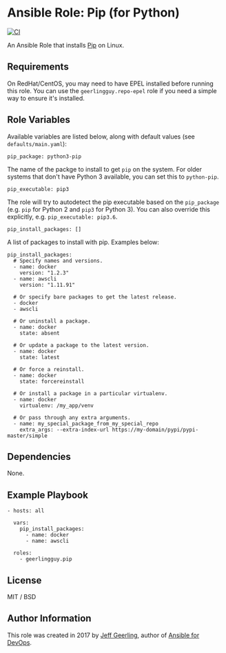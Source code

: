 # Ansible Role: Pip (for Python)

[![CI](https://github.com/geerlingguy/ansible-role-pip/workflows/CI/badge.svg?event=push)](https://github.com/geerlingguy/ansible-role-pip/actions?query=workflow%3ACI)

An Ansible Role that installs [Pip](https://pip.pypa.io) on Linux.

## Requirements

On RedHat/CentOS, you may need to have EPEL installed before running this role. You can use the `geerlingguy.repo-epel` role if you need a simple way to ensure it's installed.

## Role Variables

Available variables are listed below, along with default values (see `defaults/main.yaml`):

    pip_package: python3-pip

The name of the packge to install to get `pip` on the system. For older systems that don't have Python 3 available, you can set this to `python-pip`.

    pip_executable: pip3

The role will try to autodetect the pip executable based on the `pip_package` (e.g. `pip` for Python 2 and `pip3` for Python 3). You can also override this explicitly, e.g. `pip_executable: pip3.6`.

    pip_install_packages: []

A list of packages to install with pip. Examples below:

    pip_install_packages:
      # Specify names and versions.
      - name: docker
        version: "1.2.3"
      - name: awscli
        version: "1.11.91"

      # Or specify bare packages to get the latest release.
      - docker
      - awscli

      # Or uninstall a package.
      - name: docker
        state: absent

      # Or update a package to the latest version.
      - name: docker
        state: latest

      # Or force a reinstall.
      - name: docker
        state: forcereinstall

      # Or install a package in a particular virtualenv.
      - name: docker
        virtualenv: /my_app/venv

      # Or pass through any extra arguments.
      - name: my_special_package_from_my_special_repo
        extra_args: --extra-index-url https://my-domain/pypi/pypi-master/simple

## Dependencies

None.

## Example Playbook

    - hosts: all

      vars:
        pip_install_packages:
          - name: docker
          - name: awscli

      roles:
        - geerlingguy.pip

## License

MIT / BSD

## Author Information

This role was created in 2017 by [Jeff Geerling](https://www.jeffgeerling.com/), author of [Ansible for DevOps](https://www.ansiblefordevops.com/).
